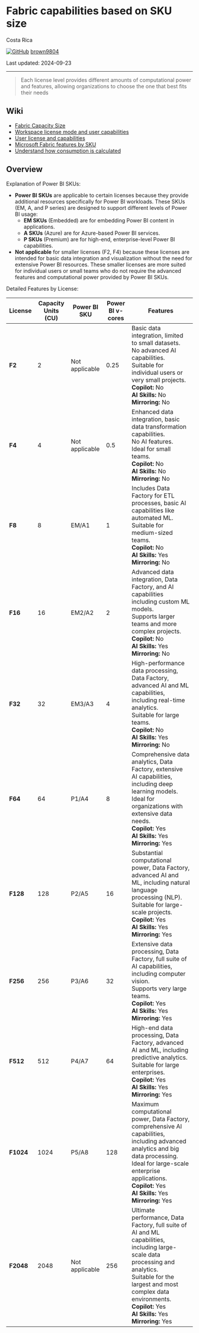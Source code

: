# Fabric capabilities based on SKU size 

Costa Rica

[![GitHub](https://img.shields.io/badge/--181717?logo=github&logoColor=ffffff)](https://github.com/)
[brown9804](https://github.com/brown9804)

Last updated: 2024-09-23

------------------------------------------

> Each license level provides different amounts of computational power and features, allowing organizations to choose the one that best fits their needs

## Wiki 

- [Fabric Capacity Size](https://learn.microsoft.com/en-us/fabric/enterprise/licenses#capacity)
- [Workspace license mode and user capabilities](https://learn.microsoft.com/en-us/fabric/enterprise/licenses#workspace)
- [User license and capabilities](https://learn.microsoft.com/en-us/fabric/enterprise/licenses#per-user-licenses)
- [Microsoft Fabric features by SKU](https://learn.microsoft.com/en-us/fabric/enterprise/fabric-features)
- [Understand how consumption is calculated](https://learn.microsoft.com/en-us/fabric/enterprise/plan-capacity#understand-how-consumption-is-calculated)

## Overview 

Explanation of Power BI SKUs:

- **Power BI SKUs** are applicable to certain licenses because they provide additional resources specifically for Power BI workloads. These SKUs (EM, A, and P series) are designed to support different levels of Power BI usage:
  - **EM SKUs** (Embedded) are for embedding Power BI content in applications.
  - **A SKUs** (Azure) are for Azure-based Power BI services.
  - **P SKUs** (Premium) are for high-end, enterprise-level Power BI capabilities.
- **Not applicable** for smaller licenses (F2, F4) because these licenses are intended for basic data integration and visualization without the need for extensive Power BI resources. These smaller licenses are more suited for individual users or small teams who do not require the advanced features and computational power provided by Power BI SKUs.

Detailed Features by License:

| **License** | **Capacity Units (CU)** | **Power BI SKU** | **Power BI v-cores** | **Features** |
|-------------|-------------------------|------------------|----------------------|--------------|
| **F2**      | 2                       | Not applicable   | 0.25                 | Basic data integration, limited to small datasets. <br/> No advanced AI capabilities. <br/> Suitable for individual users or very small projects. <br/> **Copilot:** No <br/> **AI Skills:** No <br/> **Mirroring:** No |
| **F4**      | 4                       | Not applicable   | 0.5                  | Enhanced data integration, basic data transformation capabilities. <br/> No AI features. <br/> Ideal for small teams. <br/> **Copilot:** No <br/> **AI Skills:** No <br/> **Mirroring:** No |
| **F8**      | 8                       | EM/A1            | 1                    | Includes Data Factory for ETL processes, basic AI capabilities like automated ML. <br/> Suitable for medium-sized teams. <br/> **Copilot:** No <br/> **AI Skills:** Yes <br/> **Mirroring:** No |
| **F16**     | 16                      | EM2/A2           | 2                    | Advanced data integration, Data Factory, and AI capabilities including custom ML models. <br/> Supports larger teams and more complex projects. <br/> **Copilot:** No <br/> **AI Skills:** Yes <br/> **Mirroring:** No |
| **F32**     | 32                      | EM3/A3           | 4                    | High-performance data processing, Data Factory, advanced AI and ML capabilities, including real-time analytics. <br/> Suitable for large teams. <br/> **Copilot:** No <br/> **AI Skills:** Yes <br/> **Mirroring:** No |
| **F64**     | 64                      | P1/A4            | 8                    | Comprehensive data analytics, Data Factory, extensive AI capabilities, including deep learning models. <br/> Ideal for organizations with extensive data needs. <br/> **Copilot:** Yes <br/> **AI Skills:** Yes <br/> **Mirroring:** Yes |
| **F128**    | 128                     | P2/A5            | 16                   | Substantial computational power, Data Factory, advanced AI and ML, including natural language processing (NLP). <br/> Suitable for large-scale projects. <br/> **Copilot:** Yes <br/> **AI Skills:** Yes <br/> **Mirroring:** Yes |
| **F256**    | 256                     | P3/A6            | 32                   | Extensive data processing, Data Factory, full suite of AI capabilities, including computer vision. <br/> Supports very large teams. <br/> **Copilot:** Yes <br/> **AI Skills:** Yes <br/> **Mirroring:** Yes |
| **F512**    | 512                     | P4/A7            | 64                   | High-end data processing, Data Factory, advanced AI and ML, including predictive analytics. <br/> Suitable for large enterprises. <br/> **Copilot:** Yes <br/> **AI Skills:** Yes <br/> **Mirroring:** Yes |
| **F1024**   | 1024                    | P5/A8            | 128                  | Maximum computational power, Data Factory, comprehensive AI capabilities, including advanced analytics and big data processing. <br/> Ideal for large-scale enterprise applications. <br/> **Copilot:** Yes <br/> **AI Skills:** Yes <br/> **Mirroring:** Yes |
| **F2048**   | 2048                    | Not applicable   | 256                  | Ultimate performance, Data Factory, full suite of AI and ML capabilities, including large-scale data processing and analytics. <br/> Suitable for the largest and most complex data environments. <br/> **Copilot:** Yes <br/> **AI Skills:** Yes <br/> **Mirroring:** Yes |

